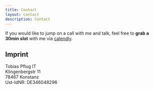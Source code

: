```yaml
---
title: Contact
layout: contact
description: Contact
---
```


If you would like to jump on a call with me and talk, feel free to **grab a 30min slot** with me via [calendly](https://calendly.com/tobias-pflug/30min-chat).

## Imprint

Tobias Pflug IT<br>
Klingenbergstr 11<br>
78467 Konstanz<br>
Ust-IdNR: DE346048296<br>
